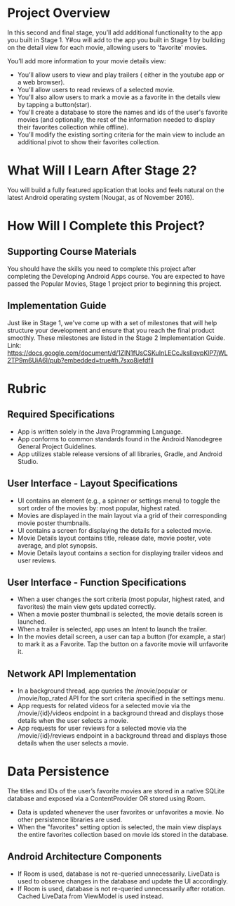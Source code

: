 # Project Overview

In this second and final stage, you’ll add additional functionality to the app you built in Stage 1. Y#ou will add to the app you built in Stage 1 by building on the detail view for each movie, allowing users to 'favorite' movies.

You’ll add more information to your movie details view:

* You’ll allow users to view and play trailers ( either in the youtube app or a web browser).
* You’ll allow users to read reviews of a selected movie.
* You’ll also allow users to mark a movie as a favorite in the details view by tapping a button(star).
* You'll create a database to store the names and ids of the user's favorite movies (and optionally, the rest of the information needed to display their favorites collection while offline).
* You’ll modify the existing sorting criteria for the main view to include an additional pivot to show their favorites collection.

# What Will I Learn After Stage 2?

You will build a fully featured application that looks and feels natural on the latest Android operating system (Nougat, as of November 2016).

# How Will I Complete this Project?
## Supporting Course Materials

You should have the skills you need to complete this project after completing the Developing Android Apps course.
You are expected to have passed the Popular Movies, Stage 1 project prior to beginning this project.

## Implementation Guide
Just like in Stage 1, we've come up with a set of milestones that will help structure your development and ensure that you reach the final product smoothly. These milestones are listed in the Stage 2 Implementation Guide.
Link: https://docs.google.com/document/d/1ZlN1fUsCSKuInLECcJkslIqvpKlP7jWL2TP9m6UiA6I/pub?embedded=true#h.7sxo8jefdfll

# Rubric

## Required Specifications

* App is written solely in the Java Programming Language.
* App conforms to common standards found in the Android Nanodegree General Project Guidelines.
* App utilizes stable release versions of all libraries, Gradle, and Android Studio.

## User Interface - Layout Specifications

* UI contains an element (e.g., a spinner or settings menu) to toggle the sort order of the movies by: most popular, highest rated.
* Movies are displayed in the main layout via a grid of their corresponding movie poster thumbnails.
* UI contains a screen for displaying the details for a selected movie.
* Movie Details layout contains title, release date, movie poster, vote average, and plot synopsis.
* Movie Details layout contains a section for displaying trailer videos and user reviews.

## User Interface - Function Specifications

* When a user changes the sort criteria (most popular, highest rated, and favorites) the main view gets updated correctly.
* When a movie poster thumbnail is selected, the movie details screen is launched.
* When a trailer is selected, app uses an Intent to launch the trailer.
* In the movies detail screen, a user can tap a button (for example, a star) to mark it as a Favorite. Tap the button on a favorite movie will unfavorite it.

## Network API Implementation

* In a background thread, app queries the /movie/popular or /movie/top_rated API for the sort criteria specified in the settings menu.
* App requests for related videos for a selected movie via the /movie/{id}/videos endpoint in a background thread and displays those details when the user selects a movie.
* App requests for user reviews for a selected movie via the /movie/{id}/reviews endpoint in a background thread and displays those details when the user selects a movie.

# Data Persistence

The titles and IDs of the user’s favorite movies are stored in a native SQLite database and exposed via a ContentProvider
OR
stored using Room.

* Data is updated whenever the user favorites or unfavorites a movie. No other persistence libraries are used.
* When the "favorites" setting option is selected, the main view displays the entire favorites collection based on movie ids stored in the database.

## Android Architecture Components

* If Room is used, database is not re-queried unnecessarily. LiveData is used to observe changes in the database and update the UI accordingly.
* If Room is used, database is not re-queried unnecessarily after rotation. Cached LiveData from ViewModel is used instead.

